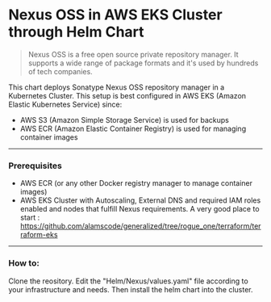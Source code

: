 # Nexus OSS in AWS EKS Cluster through Helm Chart

>  Nexus OSS is a free open source private repository manager. It supports a wide range of package formats and it's used by hundreds of tech companies.

This chart deploys Sonatype Nexus OSS repository manager in a Kubernetes Cluster. This setup is best configured in AWS EKS (Amazon Elastic Kubernetes Service) since:

- AWS S3 (Amazon Simple Storage Service) is used for backups
- AWS ECR (Amazon Elastic Container Registry) is used for managing container images

***

### Prerequisites

- AWS ECR (or any other Docker registry manager to manage container images)
- AWS EKS Cluster with Autoscaling, External DNS and required IAM roles enabled and nodes that fulfill Nexus requirements. A very good place to start : 
  https://github.com/alamscode/generalized/tree/rogue_one/terraform/terraform-eks

---

### How to:

Clone the reository. 
Edit the "Helm/Nexus/values.yaml" file according to your infrastructure and needs. Then install the helm chart into the cluster.
